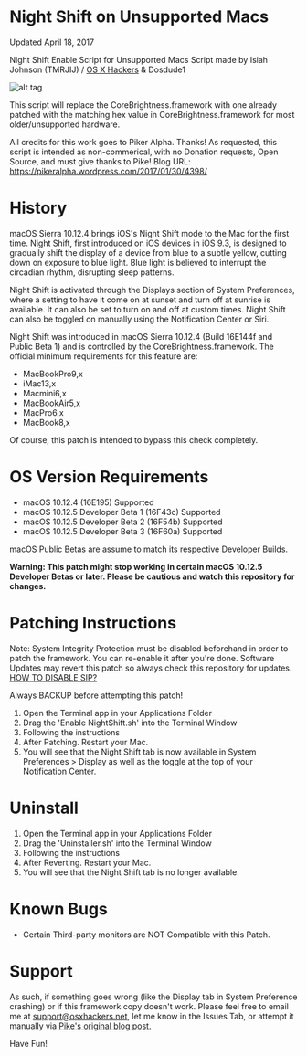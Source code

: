 # Night Shift on Unsupported Macs

Updated April 18, 2017 

Night Shift Enable Script for Unsupported Macs
Script made by Isiah Johnson (TMRJIJ) / [OS X Hackers](http://osxhackers.net "OS X Hackers") & Dosdude1

![alt tag](http://dl.osxhackers.net/.images/NightShift.png)

This script will replace the CoreBrightness.framework with one already patched with the matching hex value in CoreBrightness.framework for most older/unsupported hardware.

All credits for this work goes to Piker Alpha. Thanks!
As requested, this script is intended as non-commerical, with no Donation requests, Open Source, and must give thanks to Pike!
Blog URL: https://pikeralpha.wordpress.com/2017/01/30/4398/

# History

macOS Sierra 10.12.4 brings iOS's Night Shift mode to the Mac for the first time. Night Shift, first introduced on iOS devices in iOS 9.3, is designed to gradually shift the display of a device from blue to a subtle yellow, cutting down on exposure to blue light. Blue light is believed to interrupt the circadian rhythm, disrupting sleep patterns. 

Night Shift is activated through the Displays section of System Preferences, where a setting to have it come on at sunset and turn off at sunrise is available. It can also be set to turn on and off at custom times. Night Shift can also be toggled on manually using the Notification Center or Siri. 

Night Shift was introduced in macOS Sierra 10.12.4 (Build 16E144f and Public Beta 1) and is controlled by the CoreBrightness.framework. The official minimum requirements for this feature are: 

- MacBookPro9,x
- iMac13,x
- Macmini6,x
- MacBookAir5,x
- MacPro6,x
- MacBook8,x

Of course, this patch is intended to bypass this check completely.

# OS Version Requirements

- macOS 10.12.4 (16E195) Supported
- macOS 10.12.5 Developer Beta 1 (16F43c) Supported
- macOS 10.12.5 Developer Beta 2 (16F54b) Supported
- macOS 10.12.5 Developer Beta 3 (16F60a) Supported

macOS Public Betas are assume to match its respective Developer Builds.

__Warning: This patch might stop working in certain macOS 10.12.5 Developer Betas or later. Please be cautious and watch this repository for changes.__

# Patching Instructions

Note: System Integrity Protection must be disabled beforehand in order to patch the framework. You can re-enable it after you're done. Software Updates may revert this patch so always check this repository for updates. [HOW TO DISABLE SIP?](http://apple.stackexchange.com/questions/208478/how-do-i-disable-system-integrity-protection-sip-aka-rootless-on-os-x-10-11 )

Always BACKUP before attempting this patch!

1. Open the Terminal app in your Applications Folder
2. Drag the 'Enable NightShift.sh' into the Terminal Window
3. Following the instructions
4. After Patching. Restart your Mac.
5. You will see that the Night Shift tab is now available in System Preferences > Display as well as the toggle at the top of your Notification Center.

# Uninstall

1. Open the Terminal app in your Applications Folder
2. Drag the 'Uninstaller.sh' into the Terminal Window
3. Following the instructions
4. After Reverting. Restart your Mac.
5. You will see that the Night Shift tab is no longer available.
    

# Known Bugs

- Certain Third-party monitors are NOT Compatible with this Patch.


# Support

As such, if something goes wrong (like the Display tab in System Preference crashing) or if this framework copy doesn't work. Please feel free to email me at support@osxhackers.net, let me know in the Issues Tab, or attempt it manually via [Pike's original blog post.](https://pikeralpha.wordpress.com/2017/01/30/4398/)

Have Fun!



